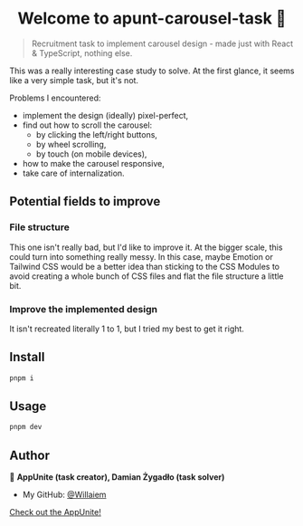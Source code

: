 <h1 align="center">Welcome to apunt-carousel-task 👋</h1>
<p>
</p>

> Recruitment task to implement carousel design - made just with React & TypeScript, nothing else.

This was a really interesting case study to solve.
At the first glance, it seems like a very simple task, but it's not.

Problems I encountered: 
- implement the design (ideally) pixel-perfect,
- find out how to scroll the carousel:
  - by clicking the left/right buttons,
  - by wheel scrolling,
  - by touch (on mobile devices),
- how to make the carousel responsive,
- take care of internalization.

## Potential fields to improve
### File structure
This one isn't really bad, but I'd like to improve it. At the bigger scale, this could turn into something really messy.
In this case, maybe Emotion or Tailwind CSS would be a better idea than sticking to the CSS Modules to avoid creating a whole bunch of CSS files and flat the file structure a little bit.
### Improve the implemented design
It isn't recreated literally 1 to 1, but I tried my best to get it right.

## Install

```sh
pnpm i
```

## Usage

```sh
pnpm dev
```

## Author

👤 **AppUnite (task creator), Damian Żygadło (task solver)**

* My GitHub: [@Willaiem](https://github.com/Willaiem)

[Check out the AppUnite!](https://appunite.com)
